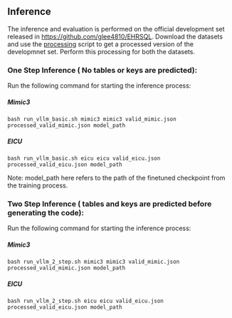 ## Inference 
The inference and evaluation is performed on the official development set released in https://github.com/glee4810/EHRSQL.
Download the datasets and use the [processing](process.py) script to get a processed version of the developmnet set. Perform this processing for both the datasets. 


### One Step Inference ( No tables or keys are predicted):
Run the following command for starting the inference process: 

##### Mimic3
```
bash run_vllm_basic.sh mimic3 mimic3 valid_mimic.json processed_valid_mimic.json model_path
```

##### EICU
```
bash run_vllm_basic.sh eicu eicu valid_eicu.json processed_valid_eicu.json model_path
```

Note: model_path here refers to the path of the finetuned checkpoint from the training process. 


### Two Step Inference ( tables and keys are predicted before generating the code):
Run the following command for starting the inference process: 

##### Mimic3
```
bash run_vllm_2_step.sh mimic3 mimic3 valid_mimic.json processed_valid_mimic.json model_path
```

##### EICU
```
bash run_vllm_2_step.sh eicu eicu valid_eicu.json processed_valid_eicu.json model_path
```
